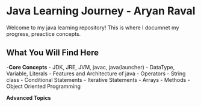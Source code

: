 
# Java Learning Journey - Aryan Raval

Welcome to my java learning repository!
This is where I documnet my progress, preactice concepts.

## What You Will Find Here
-**Core Concepts**
      - JDK, JRE, JVM, javac, java(launcher)
      - DataType, Variable, Literals
      - Features and Architecture of java
      - Operators
      - String class
      - Conditional Statements
      - Iterative Statements
      - Arrays
      - Methods
      - Object Oriented Programming

**Advanced Topics**
